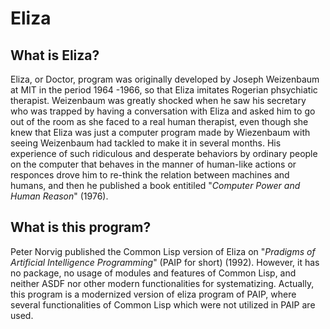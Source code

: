 # Eliza
## What is Eliza?
Eliza, or Doctor, program was originally developed by Joseph Weizenbaum at MIT in the period 1964 -1966, so that Eliza imitates Rogerian phsychiatic therapist. Weizenbaum was greatly shocked when he saw his secretary who was trapped by having a conversation with Eliza and asked him to go out of the room as she faced to a real human therapist, even though she knew that Eliza was just a computer program made by Wiezenbaum with seeing Weizenbaum had tackled to make it in several months. His experience of such ridiculous and desperate behaviors by ordinary people on the computer that behaves in the manner of human-like actions or responces drove him to re-think the relation between machines and humans, and then he published a book entitiled "_Computer Power and Human Reason_" (1976). 

## What is this program?
Peter Norvig published the Common Lisp version of Eliza on "_Pradigms of Artificial Intelligence Programming_" (PAIP for short) (1992). However, it has no package, no usage of modules and features of Common Lisp, and neither ASDF nor other modern functionalities for systematizing. Actually, this program is a modernized version of eliza program of PAIP, where several functionalities of Common Lisp which were not utilized in PAIP are used.
